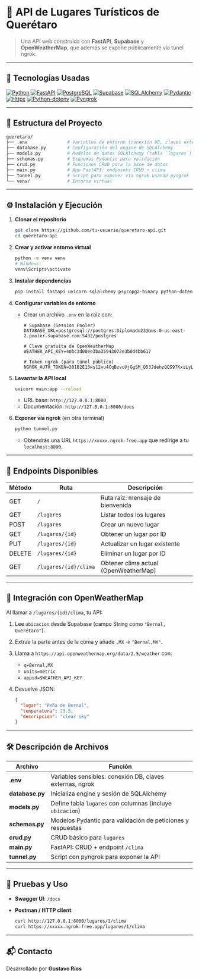# 🌄 API de Lugares Turísticos de Querétaro

> Una API web construida con **FastAPI**, **Supabase** y **OpenWeatherMap**, que además se expone públicamente vía túnel ngrok.

---

## 🚀 Tecnologías Usadas

[![Python](https://img.shields.io/badge/Python-3.12-3776AB?style=flat-square\&logo=python\&logoColor=white)]()
[![FastAPI](https://img.shields.io/badge/FastAPI-009688?style=flat-square\&logo=fastapi\&logoColor=white)]()
[![PostgreSQL](https://img.shields.io/badge/PostgreSQL-336791?style=flat-square\&logo=postgresql\&logoColor=white)]()
[![Supabase](https://img.shields.io/badge/Supabase-3ECF8E?style=flat-square\&logo=supabase\&logoColor=white)]()
[![SQLAlchemy](https://img.shields.io/badge/SQLAlchemy-FF0000?style=flat-square\&logo=sqlalchemy\&logoColor=white)]()
[![Pydantic](https://img.shields.io/badge/Pydantic-00BFFF?style=flat-square\&logo=pydantic\&logoColor=white)]()
[![Httpx](https://img.shields.io/badge/HTTPX-000?style=flat-square\&logo=httpx)]()
[![Python-dotenv](https://img.shields.io/badge/python--dotenv-4EA44F?style=flat-square\&logo=python-dotenv)]()
[![Pyngrok](https://img.shields.io/badge/pyngrok-000?style=flat-square\&logo=ngrok)]()

---

## 📂 Estructura del Proyecto

```bash
queretaro/
├── .env               # Variables de entorno (conexión DB, claves externas)
├── database.py        # Configuración del engine de SQLAlchemy
├── models.py          # Modelos de datos SQLAlchemy (tabla `lugares`)
├── schemas.py         # Esquemas Pydantic para validación
├── crud.py            # Funciones CRUD para la base de datos
├── main.py            # App FastAPI: endpoints CRUD + clima
├── tunnel.py          # Script para exponer vía ngrok usando pyngrok
└── venv/              # Entorno virtual
```

---

## ⚙️ Instalación y Ejecución

1. **Clonar el repositorio**

   ```bash
   git clone https://github.com/tu-usuario/queretaro-api.git
   cd queretaro-api
   ```

2. **Crear y activar entorno virtual**

   ```bash
   python -m venv venv
   # Windows:
   venv\Scripts\activate
   ```

3. **Instalar dependencias**

   ```bash
   pip install fastapi uvicorn sqlalchemy psycopg2-binary python-dotenv httpx pyngrok
   ```

4. **Configurar variables de entorno**

   * Crear un archivo `.env` en la raíz con:

     ```env
     # Supabase (Session Pooler)
     DATABASE_URL=postgresql://postgres:Diplomado23@aws-0-us-east-2.pooler.supabase.com:5432/postgres

     # Clave gratuita de OpenWeatherMap
     WEATHER_API_KEY=40bc3d00ee3ba35943072e3b0d4bb617

     # Token ngrok (para túnel público)
     NGROK_AUTH_TOKEN=301B2E15ws12vu4CqBzvuUjGgSM_Q53JdehzQQS97KxiLyLW
     ```

5. **Levantar la API local**

   ```bash
   uvicorn main:app --reload
   ```

   * URL base: `http://127.0.0.1:8000`
   * Documentación: `http://127.0.0.1:8000/docs`

6. **Exponer vía ngrok** (en otra terminal)

   ```bash
   python tunnel.py
   ```

   * Obtendrás una URL `https://xxxxx.ngrok-free.app` que redirige a tu `localhost:8000`.

---

## 📌 Endpoints Disponibles

| Método | Ruta                  | Descripción                           |
| ------ | --------------------- | ------------------------------------- |
| GET    | `/`                   | Ruta raíz: mensaje de bienvenida      |
| GET    | `/lugares`            | Listar todos los lugares              |
| POST   | `/lugares`            | Crear un nuevo lugar                  |
| GET    | `/lugares/{id}`       | Obtener un lugar por ID               |
| PUT    | `/lugares/{id}`       | Actualizar un lugar existente         |
| DELETE | `/lugares/{id}`       | Eliminar un lugar por ID              |
| GET    | `/lugares/{id}/clima` | Obtener clima actual (OpenWeatherMap) |

---

## 🔄 Integración con OpenWeatherMap

Al llamar a `/lugares/{id}/clima`, tu API:

1. Lee `ubicacion` desde Supabase (campo String como `"Bernal, Querétaro"`).
2. Extrae la parte antes de la coma y añade `,MX` → `"Bernal,MX"`.
3. Llama a `https://api.openweathermap.org/data/2.5/weather` con:

   * `q=Bernal,MX`
   * `units=metric`
   * `appid=$WEATHER_API_KEY`
4. Devuelve JSON:

   ```json
   {
     "lugar": "Peña de Bernal",
     "temperatura": 23.5,
     "descripcion": "clear sky"
   }
   ```

---

## 🛠️ Descripción de Archivos

| Archivo         | Función                                                     |
| --------------- | ----------------------------------------------------------- |
| **.env**        | Variables sensibles: conexión DB, claves externas, ngrok    |
| **database.py** | Inicializa engine y sesión de SQLAlchemy                    |
| **models.py**   | Define tabla `lugares` con columnas (incluye `ubicacion`)   |
| **schemas.py**  | Modelos Pydantic para validación de peticiones y respuestas |
| **crud.py**     | CRUD básico para `lugares`                                  |
| **main.py**     | FastAPI: CRUD + endpoint `/clima`                           |
| **tunnel.py**   | Script con pyngrok para exponer la API                      |

---

## 🧪 Pruebas y Uso

* **Swagger UI**: `/docs`
* **Postman / HTTP client**:

  ```bash
  curl http://127.0.0.1:8000/lugares/1/clima
  curl https://xxxxx.ngrok-free.app/lugares/1/clima
  ```

---

## 📬 Contacto

Desarrollado por **Gustavo Ríos**
